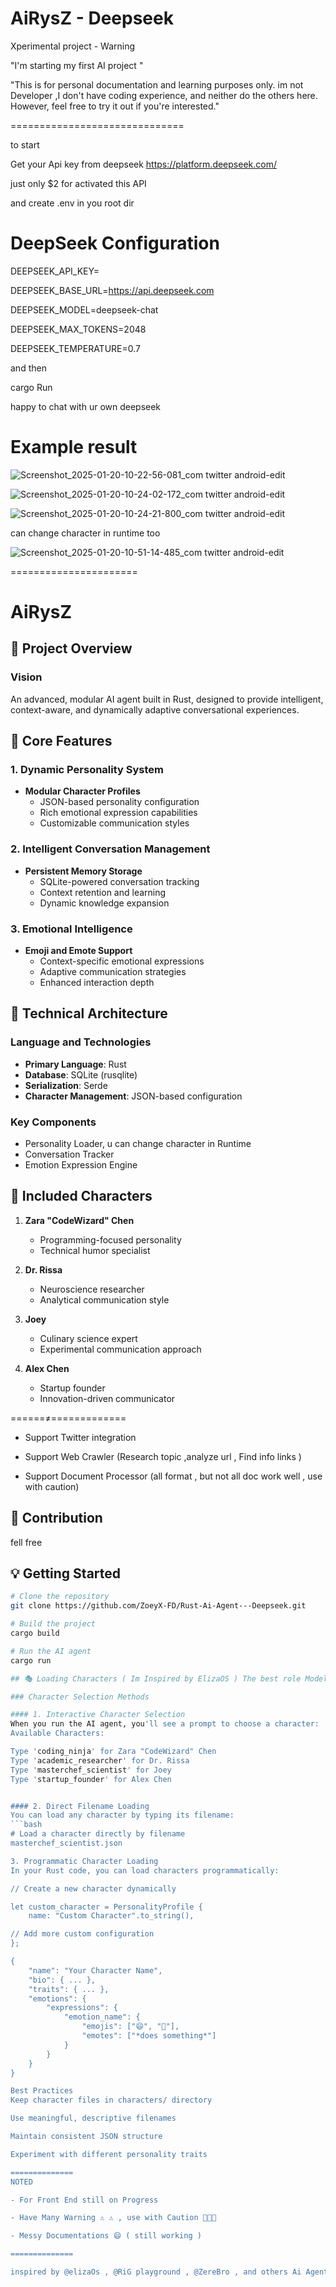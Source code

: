 # AiRysZ - Deepseek 

Xperimental project - Warning 

"I'm starting my first AI project "

"This is for personal documentation and learning purposes only. im not Developer ,I don't have coding experience, and neither do the others here. However, feel free to try it out if you're interested."

==============================

to start 

Get your Api key from deepseek 
https://platform.deepseek.com/

just only $2 for activated this API

and create .env in you root dir

# DeepSeek Configuration 
DEEPSEEK_API_KEY=

DEEPSEEK_BASE_URL=https://api.deepseek.com

DEEPSEEK_MODEL=deepseek-chat

DEEPSEEK_MAX_TOKENS=2048

DEEPSEEK_TEMPERATURE=0.7

and then 

cargo Run 

happy to chat with ur own deepseek 

# Example result 

![Screenshot_2025-01-20-10-22-56-081_com twitter android-edit](https://github.com/user-attachments/assets/3fe5c782-f4d1-443d-b9d4-52b84b2f4d13)

![Screenshot_2025-01-20-10-24-02-172_com twitter android-edit](https://github.com/user-attachments/assets/25beeb4b-c723-4b50-ae99-cd6e743d4d00)

![Screenshot_2025-01-20-10-24-21-800_com twitter android-edit](https://github.com/user-attachments/assets/cc4b810a-4cc1-47db-b11a-fd24a63b0026)


can change character in runtime too

![Screenshot_2025-01-20-10-51-14-485_com twitter android-edit](https://github.com/user-attachments/assets/5608d9a9-6755-4d70-978d-826618b66acb)


======================

# AiRysZ

## 🚀 Project Overview

### Vision
An advanced, modular AI agent built in Rust, designed to provide intelligent, context-aware, and dynamically adaptive conversational experiences.

## 🧠 Core Features

### 1. Dynamic Personality System
- **Modular Character Profiles**
  - JSON-based personality configuration
  - Rich emotional expression capabilities
  - Customizable communication styles

### 2. Intelligent Conversation Management
- **Persistent Memory Storage**
  - SQLite-powered conversation tracking
  - Context retention and learning
  - Dynamic knowledge expansion

### 3. Emotional Intelligence
- **Emoji and Emote Support**
  - Context-specific emotional expressions
  - Adaptive communication strategies
  - Enhanced interaction depth

## 🔧 Technical Architecture

### Language and Technologies
- **Primary Language**: Rust
- **Database**: SQLite (rusqlite)
- **Serialization**: Serde
- **Character Management**: JSON-based configuration

### Key Components
- Personality Loader, u can change character in Runtime 
- Conversation Tracker
- Emotion Expression Engine

## 👥 Included Characters
1. **Zara "CodeWizard" Chen**
   - Programming-focused personality
   - Technical humor specialist

2. **Dr. Rissa**
   - Neuroscience researcher
   - Analytical communication style

3. **Joey**
   - Culinary science expert
   - Experimental communication approach

4. **Alex Chen**
   - Startup founder
   - Innovation-driven communicator
  
======≠=============

- Support Twitter integration

- Support Web Crawler
(Research topic ,analyze url , Find info links ) 

- Support Document Processor
  (all format , but not all doc work well , use with caution) 

## 🤝 Contribution
fell free  

## 💡 Getting Started
```bash
# Clone the repository
git clone https://github.com/ZoeyX-FD/Rust-Ai-Agent---Deepseek.git

# Build the project
cargo build

# Run the AI agent
cargo run

## 🎭 Loading Characters ( Im Inspired by ElizaOS ) The best role Model

### Character Selection Methods

#### 1. Interactive Character Selection
When you run the AI agent, you'll see a prompt to choose a character:
Available Characters:

Type 'coding_ninja' for Zara "CodeWizard" Chen
Type 'academic_researcher' for Dr. Rissa
Type 'masterchef_scientist' for Joey
Type 'startup_founder' for Alex Chen


#### 2. Direct Filename Loading
You can load any character by typing its filename:
```bash
# Load a character directly by filename
masterchef_scientist.json

3. Programmatic Character Loading
In your Rust code, you can load characters programmatically:

// Create a new character dynamically

let custom_character = PersonalityProfile {
    name: "Custom Character".to_string(),

// Add more custom configuration
};

{
    "name": "Your Character Name",
    "bio": { ... },
    "traits": { ... },
    "emotions": {
        "expressions": {
            "emotion_name": {
                "emojis": ["😄", "🚀"],
                "emotes": ["*does something*"]
            }
        }
    }
}

Best Practices
Keep character files in characters/ directory

Use meaningful, descriptive filenames

Maintain consistent JSON structure

Experiment with different personality traits

==============
NOTED

- For Front End still on Progress

- Have Many Warning ⚠️ ⚠️ , use with Caution 🫡🫡🙏

- Messy Documentations 😄 ( still working ) 

==============

inspired by @elizaOs , @RiG playground , @ZereBro , and others Ai Agentz , 2025 is years Of Ai Agent , lets go 🔥 🔥
